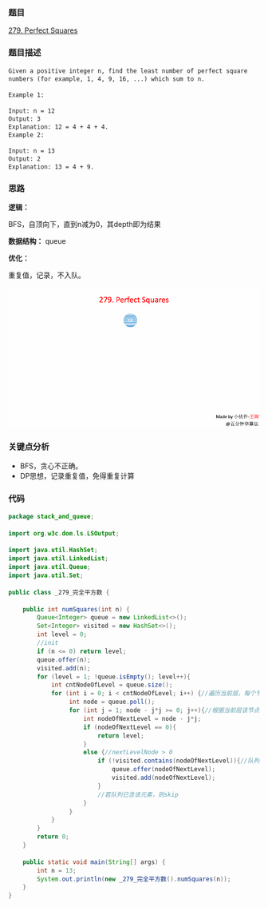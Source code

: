 ### 题目
[279. Perfect Squares](https://leetcode.com/problems/perfect-squares/)

### 题目描述
```
Given a positive integer n, find the least number of perfect square numbers (for example, 1, 4, 9, 16, ...) which sum to n.

Example 1:

Input: n = 12
Output: 3 
Explanation: 12 = 4 + 4 + 4.
Example 2:

Input: n = 13
Output: 2
Explanation: 13 = 4 + 9.
```

### 思路

**逻辑：**

BFS，自顶向下，直到n减为0，其depth即为结果

**数据结构：** queue

**优化：**

重复值，记录，不入队。

![pic](https://github.com/zhangbotong/LeetCode/blob/master/assets/279.gif)

### 关键点分析
* BFS，贪心不正确。
* DP思想，记录重复值，免得重复计算

### 代码
```java
package stack_and_queue;

import org.w3c.dom.ls.LSOutput;

import java.util.HashSet;
import java.util.LinkedList;
import java.util.Queue;
import java.util.Set;

public class _279_完全平方数 {

    public int numSquares(int n) {
        Queue<Integer> queue = new LinkedList<>();
        Set<Integer> visited = new HashSet<>();
        int level = 0;
        //init
        if (n <= 0) return level;
        queue.offer(n);
        visited.add(n);
        for (level = 1; !queue.isEmpty(); level++){
            int cntNodeOfLevel = queue.size();
            for (int i = 0; i < cntNodeOfLevel; i++) {//遍历当前层，每个节点
                 int node = queue.poll();
                 for (int j = 1; node - j*j >= 0; j++){//根据当前层该节点，准备下一层数据
                     int nodeOfNextLevel = node - j*j;
                     if (nodeOfNextLevel == 0){
                         return level;
                     }
                     else {//nextLevelNode > 0
                         if (!visited.contains(nodeOfNextLevel)){//队列无该元素，入队，更新visited
                             queue.offer(nodeOfNextLevel);
                             visited.add(nodeOfNextLevel);
                         }
                         //若队列已含该元素，则skip
                     }
                 }
            }
        }
        return 0;
    }

    public static void main(String[] args) {
        int n = 13;
        System.out.println(new _279_完全平方数().numSquares(n));
    }
}

```